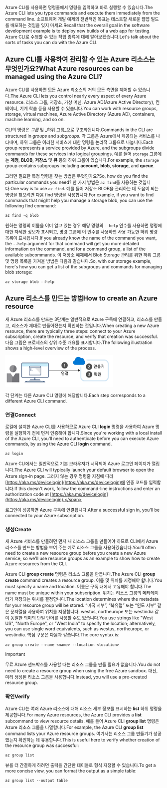 <span data-ttu-id="5909a-101">Azure CLI를 사용하면 명령줄에서 명령을 입력하고 바로 실행할 수 있습니다.</span><span class="sxs-lookup"><span data-stu-id="5909a-101">The Azure CLI lets you type commands and execute them immediately from the command line.</span></span> <span data-ttu-id="5909a-102">소프트웨어 개발 예제의 전반적인 목표는 테스트할 새로운 웹앱 빌드를 배포하는 것임을 잊지 마세요.</span><span class="sxs-lookup"><span data-stu-id="5909a-102">Recall that the overall goal in the software development example is to deploy new builds of a web app for testing.</span></span> <span data-ttu-id="5909a-103">Azure CLI로 수행할 수 있는 작업 종류에 대해 알아보겠습니다.</span><span class="sxs-lookup"><span data-stu-id="5909a-103">Let's talk about the sorts of tasks you can do with the Azure CLI.</span></span>

## <a name="what-azure-resources-can-be-managed-using-the-azure-cli"></a><span data-ttu-id="5909a-104">Azure CLI를 사용하여 관리할 수 있는 Azure 리소스는 무엇인가요?</span><span class="sxs-lookup"><span data-stu-id="5909a-104">What Azure resources can be managed using the Azure CLI?</span></span>

<span data-ttu-id="5909a-105">Azure CLI를 사용하면 모든 Azure 리소스의 거의 모든 측면을 제어할 수 있습니다.</span><span class="sxs-lookup"><span data-stu-id="5909a-105">The Azure CLI lets you control nearly every aspect of every Azure resource.</span></span> <span data-ttu-id="5909a-106">리소스 그룹, 저장소, 가상 머신, Azure AD(Azure Active Directory), 컨테이너, 기계 학습 등을 사용할 수 있습니다.</span><span class="sxs-lookup"><span data-stu-id="5909a-106">You can work with resource groups, storage, virtual machines, Azure Active Directory (Azure AD), containers, machine learning, and so on.</span></span>

<span data-ttu-id="5909a-107">CLI의 명령은 _그룹_ 및 _하위 그룹_으로 구조화됩니다.</span><span class="sxs-lookup"><span data-stu-id="5909a-107">Commands in the CLI are structured in _groups_ and _subgroups_.</span></span> <span data-ttu-id="5909a-108">각 그룹은 Azure에서 제공되는 서비스를 나타내며, 하위 그룹은 이러한 서비스에 대한 명령을 논리적 그룹으로 나눕니다.</span><span class="sxs-lookup"><span data-stu-id="5909a-108">Each group represents a service provided by Azure, and the subgroups divide commands for these services into logical groupings.</span></span> <span data-ttu-id="5909a-109">예를 들어 `storage` 그룹에는  **계정**, **BLOB**, **저장소** 및 **큐** 등의 하위 그룹이 있습니다.</span><span class="sxs-lookup"><span data-stu-id="5909a-109">For example, the `storage` group contains subgroups including **account**, **blob**, **storage**, and **queue**.</span></span>

<span data-ttu-id="5909a-110">그러면 필요한 특정 명령을 찾는 방법은 무엇인가요?</span><span class="sxs-lookup"><span data-stu-id="5909a-110">So, how do you find the particular commands you need?</span></span> <span data-ttu-id="5909a-111">한 가지 방법은 `az find`를 사용하는 것입니다.</span><span class="sxs-lookup"><span data-stu-id="5909a-111">One way is to use `az find`.</span></span> <span data-ttu-id="5909a-112">예를 들어 저장소 BLOB을 관리하는 데 도움이 되는 명령을 찾으려면 다음 find 명령을 사용합니다.</span><span class="sxs-lookup"><span data-stu-id="5909a-112">For example, if you want to find commands that might help you manage a storage blob, you can use the following find command:</span></span>

```azurecli
az find -q blob
```

<span data-ttu-id="5909a-113">원하는 명령의 이름을 이미 알고 있는 경우 해당 명령의 `--help` 인수를 사용하면 명령에 대한 자세한 정보가 표시되고, 명령 그룹에 이 인수를 사용하면 사용 가능한 하위 명령 목록이 표시됩니다.</span><span class="sxs-lookup"><span data-stu-id="5909a-113">If you already know the name of the command you want, the `--help` argument for that command will get you more detailed information on the command, and for a command group, a list of the available subcommands.</span></span> <span data-ttu-id="5909a-114">이 저장소 예제에서 Blob Storage 관리를 위한 하위 그룹 및 명령 목록을 가져올 방법은 다음과 같습니다.</span><span class="sxs-lookup"><span data-stu-id="5909a-114">So, with our storage example, here's how you can get a list of the subgroups and commands for managing blob storage:</span></span>

```azurecli
az storage blob --help
```

## <a name="how-to-create-an-azure-resource"></a><span data-ttu-id="5909a-115">Azure 리소스를 만드는 방법</span><span class="sxs-lookup"><span data-stu-id="5909a-115">How to create an Azure resource</span></span>

<span data-ttu-id="5909a-116">새 Azure 리소스를 만드는 3단계는 일반적으로 Azure 구독에 연결하고, 리소스를 만들고, 리소스가 제대로 만들어졌는지 확인하는 것입니다.</span><span class="sxs-lookup"><span data-stu-id="5909a-116">When creating a new Azure resource, there are typically three steps: connect to your Azure subscription, create the resource, and verify that creation was successful.</span></span> <span data-ttu-id="5909a-117">다음 그림은 프로세스의 상위 수준 개요를 표시합니다.</span><span class="sxs-lookup"><span data-stu-id="5909a-117">The following illustration shows a high-level overview of the process.</span></span>

![명령줄 인터페이스를 사용하여 Azure 리소스를 만드는 단계를 보여 주는 그림](../media/4-create-resources-overview.png)

<span data-ttu-id="5909a-119">각 단계는 다른 Azure CLI 명령에 해당합니다.</span><span class="sxs-lookup"><span data-stu-id="5909a-119">Each step corresponds to a different Azure CLI command.</span></span>

### <a name="connect"></a><span data-ttu-id="5909a-120">연결</span><span class="sxs-lookup"><span data-stu-id="5909a-120">Connect</span></span>

<span data-ttu-id="5909a-121">로컬에 설치한 Azure CLI를 사용하므로 Azure CLI **login** 명령을 사용하여 Azure 명령을 실행하기 전에 먼저 인증해야 합니다.</span><span class="sxs-lookup"><span data-stu-id="5909a-121">Since you're working with a local install of the Azure CLI, you'll need to authenticate before you can execute Azure commands, by using the Azure CLI **login** command.</span></span>

```azurecli
az login
```

<span data-ttu-id="5909a-122">Azure CLI에서는 일반적으로 기본 브라우저가 시작되어 Azure 로그인 페이지가 열립니다.</span><span class="sxs-lookup"><span data-stu-id="5909a-122">The Azure CLI will typically launch your default browser to open the Azure sign-in page.</span></span> <span data-ttu-id="5909a-123">그러지 않는 경우 명령줄 지침에 따라 [https://aka.ms/devicelogin](https://aka.ms/devicelogin)에 인증 코드를 입력합니다.</span><span class="sxs-lookup"><span data-stu-id="5909a-123">If this doesn't work, follow the command-line instructions and enter an authorization code at [https://aka.ms/devicelogin](https://aka.ms/devicelogin).</span></span>

<span data-ttu-id="5909a-124">로그인이 성공하면 Azure 구독에 연결됩니다.</span><span class="sxs-lookup"><span data-stu-id="5909a-124">After a successful sign in, you'll be connected to your Azure subscription.</span></span>

### <a name="create"></a><span data-ttu-id="5909a-125">생성</span><span class="sxs-lookup"><span data-stu-id="5909a-125">Create</span></span>

<span data-ttu-id="5909a-126">새 Azure 서비스를 만들려면 먼저 새 리소스 그룹을 만들어야 하므로 CLI에서 Azure 리소스를 만드는 방법을 보여 주는 예로 리소스 그룹을 사용하겠습니다.</span><span class="sxs-lookup"><span data-stu-id="5909a-126">You'll often need to create a new resource group before you create a new Azure service, so we'll use resource groups as an example to show how to create Azure resources from the CLI.</span></span>

<span data-ttu-id="5909a-127">Azure CLI **group create** 명령은 리소스 그룹을 만듭니다.</span><span class="sxs-lookup"><span data-stu-id="5909a-127">The Azure CLI **group create** command creates a resource group.</span></span> <span data-ttu-id="5909a-128">이름 및 위치를 지정해야 합니다.</span><span class="sxs-lookup"><span data-stu-id="5909a-128">You must specify a name and location.</span></span> <span data-ttu-id="5909a-129">이름은 구독 내에서 고유해야 합니다.</span><span class="sxs-lookup"><span data-stu-id="5909a-129">The name must be unique within your subscription.</span></span> <span data-ttu-id="5909a-130">위치는 리소스 그룹의 메타데이터가 저장되는 위치를 결정합니다.</span><span class="sxs-lookup"><span data-stu-id="5909a-130">The location determines where the metadata for your resource group will be stored.</span></span> <span data-ttu-id="5909a-131">“미국 서부”, “북유럽” 또는 “인도 서부” 같은 문자열을 사용하여 위치를 지정합니다. westus, northeurope 또는 westindia 같이 동일한 의미의 단일 단어를 사용할 수도 있습니다.</span><span class="sxs-lookup"><span data-stu-id="5909a-131">You use strings like "West US", "North Europe", or "West India" to specify the location; alternatively, you can use single word equivalents, such as westus, northeurope, or westindia.</span></span> <span data-ttu-id="5909a-132">핵심 구문은 다음과 같습니다.</span><span class="sxs-lookup"><span data-stu-id="5909a-132">The core syntax is:</span></span>

```azurecli
az group create --name <name> --location <location>
```

> [!IMPORTANT]
> <span data-ttu-id="5909a-133">무료 Azure 샌드박스를 사용할 때는 리소스 그룹을 만들 필요가 없습니다.</span><span class="sxs-lookup"><span data-stu-id="5909a-133">You do not need to create a resource group when using the free Azure sandbox.</span></span> <span data-ttu-id="5909a-134">대신, 미리 생성된 리소스 그룹을 사용합니다.</span><span class="sxs-lookup"><span data-stu-id="5909a-134">Instead, you will use a pre-created resource group.</span></span>

### <a name="verify"></a><span data-ttu-id="5909a-135">확인</span><span class="sxs-lookup"><span data-stu-id="5909a-135">Verify</span></span>

<span data-ttu-id="5909a-136">Azure CLI는 여러 Azure 리소스에 대해 리소스 세부 정보를 표시하는 **list** 하위 명령을 제공합니다.</span><span class="sxs-lookup"><span data-stu-id="5909a-136">For many Azure resources, the Azure CLI provides a **list** subcommand to view resource details.</span></span> <span data-ttu-id="5909a-137">예를 들어 Azure CLI **group list** 명령은 Azure 리소스 그룹을 나열합니다.</span><span class="sxs-lookup"><span data-stu-id="5909a-137">For example, the Azure CLI **group list** command lists your Azure resource groups.</span></span> <span data-ttu-id="5909a-138">여기서는 리소스 그룹 만들기가 성공했는지 확인하는 데 유용합니다.</span><span class="sxs-lookup"><span data-stu-id="5909a-138">This is useful here to verify whether creation of the resource group was successful:</span></span>

```azurecli
az group list
```

<span data-ttu-id="5909a-139">뷰를 더 간결하게 하려면 출력을 간단한 테이블로 형식 지정할 수 있습니다.</span><span class="sxs-lookup"><span data-stu-id="5909a-139">To get a more concise view, you can format the output as a simple table:</span></span>

```azurecli
az group list --output table
```
